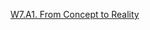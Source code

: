 

<a href="https://drive.google.com/file/d/1p52zjS9sPqNfUFZY9yYpbXTgjsiVBZ9O/view?usp=sharing" target="_blank">W7.A1. From Concept to Reality</a>


